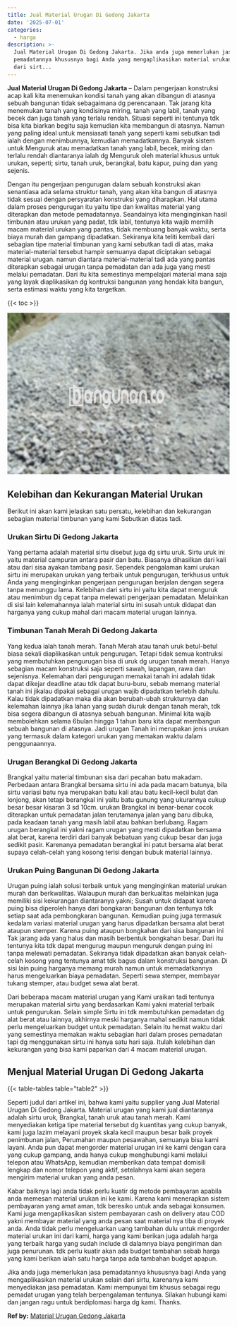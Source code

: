 ```yaml
---
title: Jual Material Urugan Di Gedong Jakarta
date: '2025-07-01'
categories:
  - harga
description: >-
  Jual Material Urugan Di Gedong Jakarta. Jika anda juga memerlukan jasa
  pemadatannya khususnya bagi Anda yang mengaplikasikan material urukan selain
  dari sirt...
---
```


**Jual Material Urugan Di Gedong Jakarta** – Dalam pengerjaan konstruksi acap kali kita menemukan kondisi tanah yang akan dibangun di atasnya sebuah bangunan tidak sebagaimana dg perencanaan. Tak jarang kita menemukan tanah yang kondisinya miring, tanah yang labil, tanah yang becek dan juga tanah yang terlalu rendah. Situasi seperti ini tentunya tdk bisa kita biarkan begitu saja kemudian kita membangun di atasnya. Namun yang paling ideal untuk mensiasati tanah yang seperti kami sebutkan tadi ialah dengan menimbunnya, kemudian memadatkannya. Banyak sistem untuk Menguruk atau memadatkan tanah yang labil, becek, miring dan terlalu rendah diantaranya ialah dg Menguruk oleh material khusus untuk urukan, seperti; sirtu, tanah uruk, berangkal, batu kapur, puing dan yang sejenis.

Dengan itu pengerjaan pengurugan dalam sebuah konstruksi akan senantiasa ada selama struktur tanah, yang akan kita bangun di atasnya tidak sesuai dengan persyaratan konstruksi yang diharapkan. Hal utama dalam proses pengurugan itu yaitu tipe dan kwalitas material yang diterapkan dan metode pemadatannya. Seandainya kita menginginkan hasil timbunan atau urukan yang padat, tdk labil, tentunya kita wajib memilih macam material urukan yang pantas, tidak membuang banyak waktu, serta biaya murah dan gampang dipadatkan. Sekiranya kita teliti kembali dari sebagian tipe material timbunan yang kami sebutkan tadi di atas, maka material-material tersebut hampir semuanya dapat diciptakan sebagai material urugan. namun diantara material-material tadi ada yang pantas diterapkan sebagai urugan tanpa pemadatan dan ada juga yang mesti melalui pemadatan. Dari itu kita semestinya mempelajari material mana saja yang layak diaplikasikan dg kontruksi bangunan yang hendak kita bangun, serta estimasi waktu yang kita targetkan.

{{< toc >}}

![Jual Material Urugan Di Gedong Jakarta](/images/jual-urugan-36.png)

## Kelebihan dan Kekurangan Material Urukan

Berikut ini akan kami jelaskan satu persatu, kelebihan dan kekurangan sebagian material timbunan yang kami Sebutkan diatas tadi.

### Urukan Sirtu Di Gedong Jakarta

Yang pertama adalah material sirtu disebut juga dg sirtu uruk. Sirtu uruk ini yaitu material campuran antara pasir dan batu. Biasanya dihasilkan dari kali atau dari sisa ayakan tambang pasir. Sependek pengalaman kami urukan sirtu ini merupakan urukan yang terbaik untuk pengurugan, terkhusus untuk Anda yang menginginkan pengerjaan pengurugan berjalan dengan segera tanpa menunggu lama. Kelebihan dari sirtu ini yaitu kita dapat menguruk atau menimbun dg cepat tanpa melewati pengerjaan pemadatan. Melainkan di sisi lain kelemahannya ialah material sirtu ini susah untuk didapat dan harganya yang cukup mahal dari macam material urugan lainnya.

### Timbunan Tanah Merah Di Gedong Jakarta

Yang kedua ialah tanah merah. Tanah Merah atau tanah uruk betul-betul biasa sekali diaplikasikan untuk pengurugan. Tetapi tidak semua kontruksi yang membutuhkan pengurugan bisa di uruk dg urugan tanah merah. Hanya sebagian macam konstruksi saja seperti sawah, lapangan, rawa dan sejenisnya. Kelemahan dari pengurugan memakai tanah ini adalah tidak dapat dikejar deadline atau tdk dapat buru-buru, sebab memang material tanah ini jikalau dipakai sebagai urugan wajib dipadatkan terlebih dahulu. Kalau tidak dipadatkan maka dia akan berubah-ubah strukturnya dan kelemahan lainnya jika lahan yang sudah diuruk dengan tanah merah, tdk bisa segera dibangun di atasnya sebuah bangunan. Minimal kita wajib membolehkan selama 6bulan hingga 1 tahun baru kita dapat membangun sebuah bangunan di atasnya. Jadi urugan Tanah ini merupakan jenis urukan yang termasuk dalam kategori urukan yang memakan waktu dalam penggunaannya.

### Urugan Berangkal Di Gedong Jakarta

Brangkal yaitu material timbunan sisa dari pecahan batu makadam. Perbedaan antara Brangkal bersama sirtu ini ada pada macam batunya, bila sirtu variasi batu nya merupakan batu kali atau batu kecil-kecil bulat dan lonjong, akan tetapi berangkal ini yaitu batu gunung yang ukurannya cukup besar besar kisaran 3 sd 10cm. urukan Brangkal ini benar-benar cocok diterapkan untuk pemadatan jalan terutamanya jalan yang baru dibuka, pada keadaan tanah yang masih labil atau bahkan berlubang. Ragam urugan berangkal ini yakni ragam urugan yang mesti dipadatkan bersama alat berat, karena terdiri dari banyak bebatuan yang cukup besar dan juga sedikit pasir. Karenanya pemadatan berangkal ini patut bersama alat berat supaya celah-celah yang kosong terisi dengan bubuk material lainnya.

### Urukan Puing Bangunan Di Gedong Jakarta

Urugan puing ialah solusi terbaik untuk yang menginginkan material urukan murah dan berkwalitas. Walaupun murah dan berkualitas melainkan juga memiliki sisi kekurangan diantaranya yakni; Susah untuk didapat karena puing bisa diperoleh hanya dari bongkaran bangunan dan tentunya tdk setiap saat ada pembongkaran bangunan. Kemudian puing juga termasuk kedalam variasi material urugan yang harus dipadatkan bersama alat berat ataupun stemper. Karena puing ataupun bongkahan dari sisa bangunan ini Tak jarang ada yang halus dan masih berbentuk bongkahan besar. Dari itu tentunya kita tdk dapat mengurug maupun menguruk dengan puing ini tanpa melewati pemadatan. Sekiranya tidak dipadatkan akan banyak celah-celah kosong yang tentunya amat tdk bagus dalam konstruksi bangunan. Di sisi lain puing harganya memang murah namun untuk memadatkannya harus mengeluarkan biaya pemadatan. Seperti sewa stemper, membayar tukang stemper, atau budget sewa alat berat.

Dari beberapa macam material urugan yang Kami uraikan tadi tentunya merupakan material sirtu yang berdasarkan Kami yakni material terbaik untuk pengurukan. Selain simple Sirtu ini tdk membutuhkan pemadatan dg alat berat atau lainnya, akhirnya meski harganya mahal sedikit namun tidak perlu mengeluarkan budget untuk pemadatan. Selain itu hemat waktu dari yang semestinya memakan waktu sebagian hari dalam proses pemadatan tapi dg menggunakan sirtu ini hanya satu hari saja. Itulah kelebihan dan kekurangan yang bisa kami paparkan dari 4 macam material urugan.

## Menjual Material Urugan Di Gedong Jakarta

{{< table-tables table="table2" >}}

Seperti judul dari artikel ini, bahwa kami yaitu supplier yang Jual Material Urugan Di Gedong Jakarta. Material urugan yang kami jual diantaranya adalah sirtu uruk, Brangkal, tanah uruk atau tanah merah. Kami menyediakan ketiga tipe material tersebut dg kuantitas yang cukup banyak, kami juga lazim melayani proyek skala kecil maupun besar baik proyek penimbunan jalan, Perumahan maupun pesawahan, semuanya bisa kami layani. Anda pun dapat mengorder material urugan ini ke kami dengan cara yang cukup gampang, anda hanya cukup menghubungi kami melalui telepon atau WhatsApp, kemudian memberikan data tempat domisili lengkap dan nomor telepon yang aktif, setelahnya kami akan segera mengirim material urukan yang anda pesan.

Kabar baiknya lagi anda tidak perlu kuatir dg metode pembayaran apabila anda memesan material urukan ini ke kami. Karena kami menerapkan sistem pembayaran yang amat aman, tdk beresiko untuk anda sebagai konsumen. Kami juga mengaplikasikan sistem pembayaran cash on delivery atau COD yakni membayar material yang anda pesan saat material nya tiba di proyek anda. Anda tidak perlu mengeluarkan uang tambahan dulu untuk mengorder material urukan ini dari kami, harga yang kami berikan juga adalah harga yang terbaik harga yang sudah include di dalamnya biaya pengiriman dan juga penurunan. tdk perlu kuatir akan ada budget tambahan sebab harga yang kami berikan ialah satu harga tanpa ada tambahan budget apapun.

Jika anda juga memerlukan jasa pemadatannya khususnya bagi Anda yang mengaplikasikan material urukan selain dari sirtu, karenanya kami menyediakan jasa pemadatan. Kami mempunyai tim khusus sebagai regu pemadat urugan yang telah berpengalaman tentunya. Silakan hubungi kami dan jangan ragu untuk berdiplomasi harga dg kami. Thanks.

**Ref by:** [Material Urugan Gedong Jakarta](https://id.wikipedia.org/wiki/Material)
